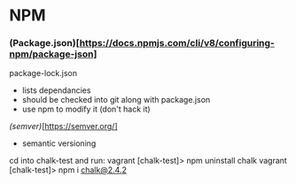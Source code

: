 # NPM

### (Package.json)[https://docs.npmjs.com/cli/v8/configuring-npm/package-json]

package-lock.json
- lists dependancies
- should be checked into git along with package.json
- use npm to modify it (don't hack it)

*(semver)*[https://semver.org/] 
- semantic versioning

cd into chalk-test and run: 
vagrant [chalk-test]> npm uninstall chalk
vagrant [chalk-test]> npm i chalk@2.4.2


